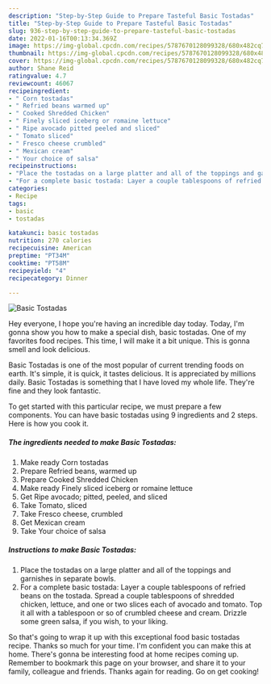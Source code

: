 ```yaml
---
description: "Step-by-Step Guide to Prepare Tasteful Basic Tostadas"
title: "Step-by-Step Guide to Prepare Tasteful Basic Tostadas"
slug: 936-step-by-step-guide-to-prepare-tasteful-basic-tostadas
date: 2022-01-16T00:13:34.369Z
image: https://img-global.cpcdn.com/recipes/5787670128099328/680x482cq70/basic-tostadas-recipe-main-photo.jpg
thumbnail: https://img-global.cpcdn.com/recipes/5787670128099328/680x482cq70/basic-tostadas-recipe-main-photo.jpg
cover: https://img-global.cpcdn.com/recipes/5787670128099328/680x482cq70/basic-tostadas-recipe-main-photo.jpg
author: Shane Reid
ratingvalue: 4.7
reviewcount: 46067
recipeingredient:
- " Corn tostadas"
- " Refried beans warmed up"
- " Cooked Shredded Chicken"
- " Finely sliced iceberg or romaine lettuce"
- " Ripe avocado pitted peeled and sliced"
- " Tomato sliced"
- " Fresco cheese crumbled"
- " Mexican cream"
- " Your choice of salsa"
recipeinstructions:
- "Place the tostadas on a large platter and all of the toppings and garnishes in separate bowls."
- "For a complete basic tostada: Layer a couple tablespoons of refried beans on the tostada. Spread a couple tablespoons of shredded chicken, lettuce, and one or two slices each of avocado and tomato. Top it all with a tablespoon or so of crumbled cheese and cream. Drizzle some green salsa, if you wish, to your liking."
categories:
- Recipe
tags:
- basic
- tostadas

katakunci: basic tostadas 
nutrition: 270 calories
recipecuisine: American
preptime: "PT34M"
cooktime: "PT58M"
recipeyield: "4"
recipecategory: Dinner

---
```



![Basic Tostadas](https://img-global.cpcdn.com/recipes/5787670128099328/680x482cq70/basic-tostadas-recipe-main-photo.jpg)

Hey everyone, I hope you're having an incredible day today. Today, I'm gonna show you how to make a special dish, basic tostadas. One of my favorites food recipes. This time, I will make it a bit unique. This is gonna smell and look delicious.



Basic Tostadas is one of the most popular of current trending foods on earth. It's simple, it is quick, it tastes delicious. It is appreciated by millions daily. Basic Tostadas is something that I have loved my whole life. They're fine and they look fantastic.


To get started with this particular recipe, we must prepare a few components. You can have basic tostadas using 9 ingredients and 2 steps. Here is how you cook it.

<!--inarticleads1-->

##### The ingredients needed to make Basic Tostadas:

1. Make ready  Corn tostadas
1. Prepare  Refried beans, warmed up
1. Prepare  Cooked Shredded Chicken
1. Make ready  Finely sliced iceberg or romaine lettuce
1. Get  Ripe avocado; pitted, peeled, and sliced
1. Take  Tomato, sliced
1. Take  Fresco cheese, crumbled
1. Get  Mexican cream
1. Take  Your choice of salsa




<!--inarticleads2-->

##### Instructions to make Basic Tostadas:

1. Place the tostadas on a large platter and all of the toppings and garnishes in separate bowls.
1. For a complete basic tostada: Layer a couple tablespoons of refried beans on the tostada. Spread a couple tablespoons of shredded chicken, lettuce, and one or two slices each of avocado and tomato. Top it all with a tablespoon or so of crumbled cheese and cream. Drizzle some green salsa, if you wish, to your liking.




So that's going to wrap it up with this exceptional food basic tostadas recipe. Thanks so much for your time. I'm confident you can make this at home. There's gonna be interesting food at home recipes coming up. Remember to bookmark this page on your browser, and share it to your family, colleague and friends. Thanks again for reading. Go on get cooking!
